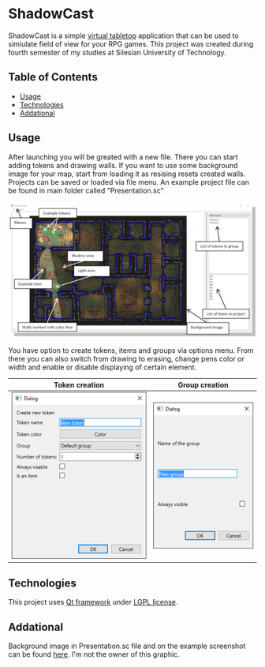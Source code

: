 # ShadowCast

ShadowCast is a simple  [virtual tabletop](https://www.dnd-compendium.com/dm-resources/virtual-tabletops) application that can be used to simiulate field of view for your RPG games. This project was created during fourth semester of my studies at Silesian University of Technology.

## Table of Contents
* [Usage](Usage)
* [Technologies](Technologies)
* [Addational](Addational)


## Usage
After launching you will be greated with a new file. There you can start adding tokens and drawing walls. If you want to use some background image for your map, start from loading it as resising resets created walls. Projects can be saved or loaded via file menu. An example project file can be found in main folder called "Presentation.sc"

![Image not loaded properly](./ReadMeImages/ProjectUsage.PNG)

You have option to create tokens, items and groups via options menu. From there you can also switch from drawing to erasing, change pens color or width and enable or disable displaying of certain element.

| Token creation      | Group creation|
| ------------- |-------------|
| ![Image not loaded properly](./ReadMeImages/TokenCreation.PNG)  | ![Image not loaded properly](./ReadMeImages/GroupCreation.PNG ) |

## Technologies
This project uses [Qt framework](https://www.qt.io/) under [LGPL license](https://www.gnu.org/licenses/lgpl-3.0.en.html).

## Addational
Background image in Presentation.sc file and on the example screenshot can be found [here](https://2minutetabletop.com/dungeon-jail-prison-battle-map/). I'm not the owner of this graphic.
